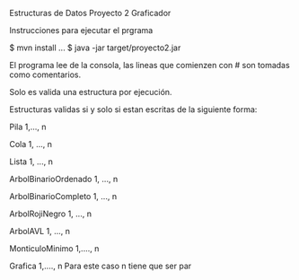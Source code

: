 Estructuras de Datos
Proyecto 2 Graficador

Instrucciones para ejecutar el prgrama 

$ mvn install 
...
$ java -jar target/proyecto2.jar

El programa lee de la consola, las lineas que comienzen con # son tomadas como comentarios.

Solo es valida una estructura por ejecución.

Estructuras validas si y solo si estan escritas de la siguiente forma:

Pila 1,..., n

Cola 1, ..., n

Lista 1, ..., n

ArbolBinarioOrdenado 1, ..., n

ArbolBinarioCompleto 1, ..., n

ArbolRojiNegro 1, ..., n

ArbolAVL 1, ..., n

MonticuloMinimo 1,...., n

Grafica 1,...., n Para este caso n tiene que ser par 